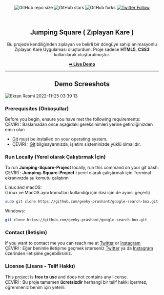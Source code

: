 <div align="center">
  
  ![GitHub repo size](https://img.shields.io/github/repo-size/tolgaugurlu/Jumping-Square-Project)
  ![GitHub stars](https://img.shields.io/github/stars/tolgaugurlu/Jumping-Square-Project)
  ![GitHub forks](https://img.shields.io/github/forks/tolgaugurlu/Jumping-Square-Project?style=social)
  [![Twitter Follow](https://img.shields.io/twitter/follow/tolgaugurlu?style=social)](https://twitter.com/intent/follow?screen_name=tolgaugurlu)
  
  <br>

  <h2 align="center">Jumping Square ( Zıplayan Kare )</h2>

  Bu projede kendiliğinden zıplayan ve belirli bir döngüye sahip animasyonlu Zıplayan Kare Uygulaması oluşturdum. Proje sadece **HTML5**, **CSS3** kullanılarak oluşturulmuştur.

  <a href="https://tolgaugurlu.github.io/Jumping-Square-Project"><strong>➥ Live Demo</strong></a>

</div>
<hr>
<h2 align="center">Demo Screeshots</h2>

![Ekran Resmi 2022-11-25 03 39 13](https://user-images.githubusercontent.com/85436268/203878735-b80bd615-a986-4e13-a908-48e3b2bcb297.png)

### Prerequisites (Önkoşullar)

Before you begin, ensure you have met the following requirements:<br>
ÇEVİRİ : Başlamadan önce aşağıdaki gereksinimleri yerine getirdiğinizden emin olun

* [Git](https://git-scm.com/downloads "Download Git") must be installed on your operating system.<br>
* ÇEVİRİ : [Git](https://git-scm.com/downloads "Download Git") bilgisayarınızda, işletim sisteminizde yüklü olmalıdır.

### Run Locally (Yerel olarak Çalıştırmak İçin)

To run **Jumping-Square-Project** locally, run this command on your git bash: <br>
ÇEVİRİ : **Jumping-Square-Project**'i yerel olarak çalıştırmak için Terminal ekranınızda şu komutu çalıştırın

Linux and macOS:<br>
(Linux ve MacOS aynı komutları kullandığı için ikisi için de aynısı geçerli)

```bash
sudo git clone https://github.com/geeky-prashant/google-search-box.git
```

Windows:

```bash
git clone https://github.com/geeky-prashant/google-search-box.git
```

### Contact (İletişim)

If you want to contact me you can reach me at [Twitter](https://www.twitter.com/tolgaaugurlu) or 
[Instagram](https://www.instagram.com/tolgaaugurlu)<br>
ÇEVİRİ : Eğer benimle iletişime geçmek isterseniz [Twitter](https://www.twitter.com/tolgaaugurlu) ya da [Instagram](https://www.instagram.com/tolgaaugurlu) üzerinden iletişime geçebilirsiniz.

### License (Lisans - Telif Hakkı)

This project is **free to use** and does not contains any license. <br>
ÇEVİRİ : Bu proje tamamen **ücretsizdir** herhangi bir telif hakkı içermez, öğrenmeniz benim için yeterli.
